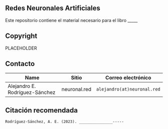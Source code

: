 ## Redes Neuronales Artificiales

Este repositorio contiene el material necesario para el libro _____

## Copyright
PLACEHOLDER

## Contacto
| Name | Sitio | Correo electrónico |
| ---- | -------- | ----- |
| Alejandro E. Rodríguez-Sánchez | neuronal.red | ```alejandro(at)neuronal.red```

## Citación recomendada

```
Rodríguez-Sánchez, A. E. (2023). _______________-----
```
